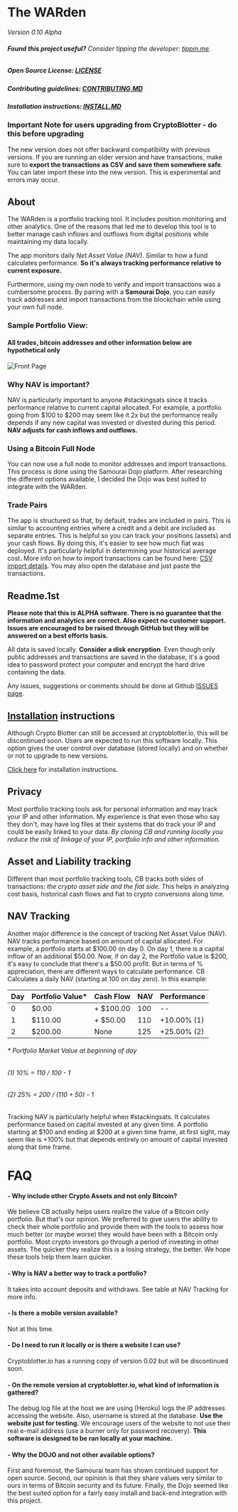 # The WARden
*Version 0.10 Alpha*
###### __Found this project useful?__ _Consider tipping the developer: [tippin.me](https://tippin.me/@alphaazeta)_.

##### Open Source License: [LICENSE](https://github.com/pxsocs/cryptoblotter/blob/master/LICENSE)
##### Contributing guidelines: [CONTRIBUTING.MD](https://github.com/pxsocs/cryptoblotter/blob/master/CONTRIBUTING.md)
##### Installation instructions: [INSTALL.MD](https://github.com/pxsocs/cryptoblotter/blob/master/INSTALL.MD)

### Important Note for users upgrading from CryptoBlotter - do this before upgrading

The new version does not offer backward compatibility with previous versions. If you are running an older version and have transactions, make sure to __export the transactions as CSV and save them somewhere safe__. You can later import these into the new version. This is experimental and errors may occur. 

## About

The WARden is a portfolio tracking tool. It includes position monitoring and other analytics. One of the reasons that led me to develop this tool is to better manage cash inflows and outflows from digital positions while maintaining my data locally.

The app monitors daily _Net Asset Value (NAV)_. Similar to how a fund calculates performance. __So it's always tracking performance relative to current exposure.__

Furthermore, using my own node to verify and import transactions was a cumbersome process. By pairing with a __Samourai Dojo__, you can easily track addresses and import transactions from the blockchain while using your own full node. 

### Sample Portfolio View:

#### All trades, bitcoin addresses and other information below are hypothetical only

![Front Page](https://github.com/pxsocs/cryptoblotter/blob/master/thewarden/static/images/github_images/portfolio.png)


### Why NAV is important?

NAV is particularly important to anyone #stackingsats since it tracks performance relative to current capital allocated.
For example, a portfolio going from $100 to $200 may seem like it 2x but the performance really depends if any new capital was invested or divested during this period. __NAV adjusts for cash inflows and outflows.__

### Using a Bitcoin Full Node

You can now use a full node to monitor addresses and import transactions. This process is done using the Samourai Dojo platform. After researching the different options available, I decided the Dojo was best suited to integrate with the WARden. 

### Trade Pairs

The app is structured so that, by default, trades are included in pairs. This is similar to accounting entries where a credit and a debit are included as separate entries.
This is helpful so you can track your positions (assets) and your cash flows.
By doing this, it's easier to see how much fiat was deployed. It's particularly helpful in determining your historical average cost.
More info on how to import transactions can be found here: [CSV import details](http://www.thewarden.io/csvtemplate). You may also open the database and just paste the transactions.

Readme.1st
-----------
**Please note that this is ALPHA software. There is no guarantee that the
information and analytics are correct. Also expect no customer support. Issues are encouraged to be raised through GitHub but they will be answered on a best efforts basis.**

All data is saved locally. __Consider a disk encryption__. Even though only public addresses and transactions are saved in the database, it's a good idea to password protect your computer and encrypt the hard drive containing the data. 

Any issues, suggestions or comments should be done at Github [ISSUES page](https://github.com/issues).


[Installation](https://github.com/pxsocs/cryptoblotter/blob/master/INSTALL.MD) instructions
----------------------------
Although Crypto Blotter can still be accessed at cryptoblotter.io, this will be discontinued soon. Users are expected to run this software locally. This option gives the user control over database (stored locally) and on whether or not to upgrade to new versions. 

[Click here](https://github.com/pxsocs/cryptoblotter/blob/master/INSTALL.MD) for installation instructions.


Privacy
-------
Most portfolio tracking tools ask for personal information and may track your IP and other information. My experience is that even those who say they don't, may have log files at their systems that do track your IP and could be easily linked to your data.
_By cloning CB and running locally you reduce the risk of linkage of your IP, portfolio info and other information._

Asset and Liability tracking
-----------------------------
Different than most portfolio tracking tools, CB tracks both sides of transactions: _the crypto asset side and the fiat side._ This helps in analyzing cost basis, historical cash flows and fiat to crypto conversions along time.

NAV Tracking
-------------
Another major difference is the concept of tracking Net Asset Value (NAV).
NAV tracks performance based on amount of capital allocated. For example, a portfolio starts at $100.00 on day 0. On day 1, there is a capital inflow of an additional $50.00. Now, if on day 2, the Portfolio value is $200, it's easy to conclude that there's a $50.00 profit. But in terms of % appreciation, there are different ways to calculate performance.
CB Calculates a daily NAV (starting at 100 on day zero).
In this example:


Day  | Portfolio Value*| Cash Flow  | NAV  | Performance |
-----|-----------------|------------|------|-------------|
0|$0.00|+ $100.00|100|--|
1|$110.00|+ $50.00 |110|+10.00% (1)|
2|$200.00|None|125|+25.00% (2)|

###### * Portfolio Market Value at beginning of day
###### (1) 10% = 110 / 100 - 1
###### (2) 25% = 200 / (110 + 50) - 1

Tracking NAV is particularly helpful when #stackingsats. It calculates performance based on capital invested at any given time. A portfolio starting at $100 and ending at $200 at a given time frame, at first sight, may seem like is +100% but that depends entirely on amount of capital invested
along that time frame.


# FAQ
#### - Why include other Crypto Assets and not only Bitcoin?
We believe CB actually helps users realize the value of a Bitcoin only portfolio. But that's our opinion. We preferred to give users the ability to check their whole portfolio and provide them with the tools to assess how much better (or maybe worse) they would have been with a Bitcoin only portfolio.
Most crypto investors go through a period of investing in other assets. The quicker they realize this is a losing strategy, the better. We hope these tools help them learn quicker.

#### - Why is NAV a better way to track a portfolio?
It takes into account deposits and withdraws. See table at NAV Tracking for more info.

#### - Is there a mobile version available?
Not at this time.

#### - Do I need to run it locally or is there a website I can use?
Cryptoblotter.io has a running copy of version 0.02 but will be discontinued soon.

#### - On the remote version at cryptoblotter.io, what kind of information is gathered?
The debug.log file at the host we are using (Heroku) logs the IP addresses accessing the website. Also, username is stored at the database. __Use the website just for testing.__ We encourage users of the website to not use their real e-mail address (use a burner only for password recovery). __This software is designed to be ran locally at your machine.__

#### - Why the DOJO and not other available options?
First and foremost, the Samourai team has shown continued support for open source. 
Second, our opinion is that they share values very similar to ours in terms of Bitcoin security and its future. 
Finally, the Dojo seemed like the best suited option for a fairly easy install and back-end integration with this project. 

